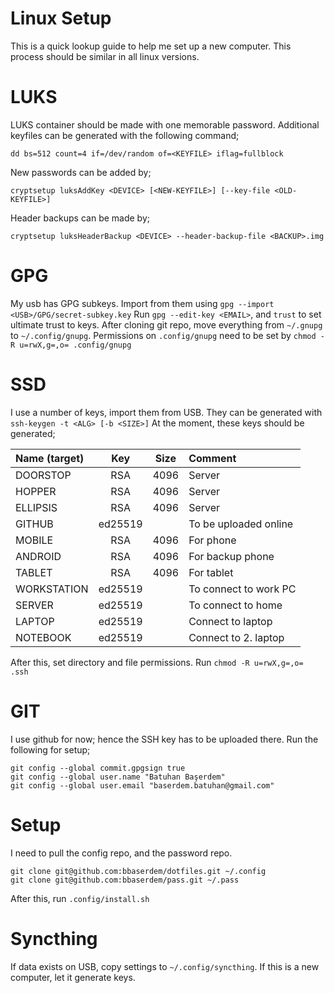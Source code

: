 # Linux Setup

This is a quick lookup guide to help me set up a new computer.
This process should be similar in all linux versions.

# LUKS

LUKS container should be made with one memorable password.
Additional keyfiles can be generated with the following command;

```
dd bs=512 count=4 if=/dev/random of=<KEYFILE> iflag=fullblock
```

New passwords can be added by;
```
cryptsetup luksAddKey <DEVICE> [<NEW-KEYFILE>] [--key-file <OLD-KEYFILE>]
```
Header backups can be made by;
```
cryptsetup luksHeaderBackup <DEVICE> --header-backup-file <BACKUP>.img
```


# GPG

My usb has GPG subkeys.
Import from them using `gpg --import <USB>/GPG/secret-subkey.key`
Run `gpg --edit-key <EMAIL>`, and `trust` to set ultimate trust to keys.
After cloning git repo, move everything from `~/.gnupg` to `~/.config/gnupg`.
Permissions on `.config/gnupg` need to be set by `chmod -R u=rwX,g=,o= .config/gnupg`

# SSD

I use a number of keys, import them from USB.
They can be generated with `ssh-keygen -t <ALG> [-b <SIZE>]`
At the moment, these keys should be generated;

| Name (target) | Key       | Size  | Comment               |
|:--------------|:---------:|:-----:|:----------------------|
| DOORSTOP      | RSA       | 4096  | Server                |
| HOPPER        | RSA       | 4096  | Server                |
| ELLIPSIS      | RSA       | 4096  | Server                |
| GITHUB        | ed25519   |       | To be uploaded online |
| MOBILE        | RSA       | 4096  | For phone             |
| ANDROID       | RSA       | 4096  | For backup phone      |
| TABLET        | RSA       | 4096  | For tablet            |
| WORKSTATION   | ed25519   |       | To connect to work PC |
| SERVER        | ed25519   |       | To connect to home    |
| LAPTOP        | ed25519   |       | Connect to laptop     |
| NOTEBOOK      | ed25519   |       | Connect to 2. laptop  |

After this, set directory and file permissions.
Run `chmod -R u=rwX,g=,o= .ssh`

# GIT

I use github for now; hence the SSH key has to be uploaded there.
Run the following for setup;

```
git config --global commit.gpgsign true
git config --global user.name "Batuhan Başerdem"
git config --global user.email "baserdem.batuhan@gmail.com"
```

# Setup

I need to pull the config repo, and the password repo.

```
git clone git@github.com:bbaserdem/dotfiles.git ~/.config
git clone git@github.com:bbaserdem/pass.git ~/.pass
```

After this, run `.config/install.sh`

# Syncthing

If data exists on USB, copy settings to `~/.config/syncthing`.
If this is a new computer, let it generate keys.
